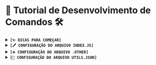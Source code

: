 # 🚀 Tutorial de Desenvolvimento de Comandos 🛠️

<details>
  <summary><code><strong>[✨ DICAS PARA COMEÇAR]</strong></code></summary>

- **Não mexa nas areas sem edição:** Evite modificar partes não editadas. Adicione e edite apenas as seções relevantes, como a `object results`.

- **Pasta:** A pasta do tutorial é o seu melhor amigo, apenas copie e cole onde for desenvolver e comece por lá.

- **Diálogos:** Coloque os diálogos na pasta `Dialogues` em um arquivo apropriado ou crie uma pasta e um arquivo novo. Lembre-se dos 12 idiomas e, se necessário, utilize tradutores, mas revise as frases que está inserindo antes de terminar.

- **Dúvidas:** Se houver dúvidas, pergunte para os DEVs! A clareza é essencial para evitar erros.

- **Aprenda com Exemplos:** Utilize os exemplos fornecidos para entender o formato esperado, ou seja, abra um arquivo qualquer que use envInfo e analise.

- **Object, Array, Null e outros:** Seja preciso ao descrever se é um Object, Array, Null ou outros.

- **Comentários no Código:** Comente todas as linhas, se possível. Caso contrário, programe e eu adicionarei os comentários eu mesmo, não exagere neles, faça igual estou fazendo.

- **Nome da Pasta:** A pasta deve ter o mesmo nome do comando, pois será usada como alias.

- **Symlinks.json:** Para adicionar aliases a functions, modifique o arquivo `symlinks.json` em `lib\Databases\Configurations`.

</details>

<details>
  <summary><code><strong>[🖊️ CONFIGURAÇÃO DO ARQUIVO INDEX.JS]</strong></code></summary>

- **Comece a Programar:** O código JavaScript já possui instruções a cada linha. Comece onde está indicado e configure a `utils.json` após programar seu comando.

- **Sistema Pronto:** Cada comando tem sistemas isolados. Mantenha o código limpo. Pode usar o mesmo nome e descrição em todos, mas evite sempre que puder.

- **Nome da Função:** Escolha um nome relevante para a função em vez de deixar `myFunction` como padrão.

- **ResetAmbient:** Ao final, na função `resetAmbient`, configure `envInfo.functions` com os dados das etapas 1.07 e 1.12. Um código pré-pronto está lá, basta trocar o nome com o nome da function que você criou acima.

- **Funções Adicionais:** Se criar funções extras, inclua-as em `envInfo` para acessá-las em outros arquivos, basta definir seu nome, inserir na `exports` da `utils.json` e também na `functions` do mesmo, na dúvida, siga o exemplo da `myFunction`.

</details>

<details>
  <summary><code><strong>[➕ CONFIGURAÇÃO DO ARQUIVO .OTHER]</strong></code></summary>

- **Categoria do Menu:** O arquivo '.other' define a categoria ao consultar o menu. Personalize conforme necessário, por exemplo, renomear para '.other games anime' adicionará o comando ao menu de 'other', 'games' e 'anime'.

- **Formato do Menu:** O menu é construído automaticamente com base no sistema Bash. Adicione um novo comando inserindo um arquivo com o nome da categoria desejada na pasta, se quiser manter o comando oculto, apague o arquivo '.other'.

- **Filtros de Comando:** Você pode obter menus específicos como 'utils' e 'index' ao filtrar comandos. Por exemplo, '/menu utils' buscará comandos que utilizem o sistema de envInfo, por conta do arquivo `utils.json` na pasta.

</details>

<details>
  <summary><code><strong>[📁 CONFIGURAÇÃO DO ARQUIVO UTILS.JSON]</strong></code></summary>

## 1. Nome do Comando

### 1.01 (Name)

Ao abrir o arquivo "utils.json", atente-se ao campo "name" na primeira linha. Escolha um nome relevante, pois será utilizado na geração automática do `module.exports`. Por exemplo, se definir "Ping", a função no Node será automaticamente: `functions.Ping.execute(...)`. Não é necessário modificar isso após a configuração inicial, a menos que seja desejado.
- **Uso:** String
- **Exemplo:** "Ping"
- **Pode ser Modificado:** Sim, com cuidado.

## 2. Descrição do Comando

### 1.02 (Description)

A descrição é autoexplicativa e será exibida no '--help' do comando. Elabore uma descrição clara e inicie com algo que combine com 'por', pois na ajuda, a frase será precedida por essa palavra.
- **Uso:** String
- **Exemplo:** "Ajudar a calcular o tempo de resposta e execução"
- **Pode ser Modificado:** Sim.

## 3. Forma Geral de Uso

### 1.03 (Usage > General)

Esta é a forma geral de uso, um resumo que deve incluir o '[Prefix][Comando]'. Modifique apenas os argumentos e valores na frente dele.
- **Uso:** String
- **Exemplo:** "[Prefix][Comando] [--help|--help-dev|--show|--show --secret|None]"
- **Pode ser Modificado:** Somente adicionar informações novas ou substituir as não relacionadas.

## 4. Exemplos de Uso

### 1.04 (Usage > Examples)

Os exemplos de uso do comando podem ser adicionados conforme necessário. Lembre-se de resumir, pois todos os exemplos serão incluídos no '--help'.
- **Uso:** Array de Strings
- **Exemplo:** `["/Ping"]`
- **Pode ser Modificado:** Somente adicionar novos exemplos.

## 5. Licença

### 1.05 (License)

Você pode sublicenciar seu comando, mas mantenha o arquivo de licença seu dentro da pasta. Se desejar manter a licença da Yui, deixe como 'MIT'.
- **Uso:** String
- **Exemplo:** "MIT"
- **Pode ser Modificado:** Sim.

## 6. Dicas do Comando

### 1.06 (Helps)

As dicas do comando são importantes. Mantenha as 5 primeiras, se desejar. Adicione outras dicas relevantes.
- **Uso:** Array de Strings
- **Exemplo:** `["Dica ou conselho sobre como usar, efeitos ou demais"]`
- **Pode ser Modificado:** Somente adicionar novas dicas.

## 7. Nome das Funções na module.exports

### 1.07 (Exports)

Os nomes das funções que estarão na `module.exports` são definidos aqui. Se estiver adicionando uma função extra, adicione-a seguindo o formato abaixo. Mantenha os padrões para os mesmos valores já existentes.
- **Uso:** Object de keys e valores que controlam a `module.exports`
- **Exemplo:** `{ "nomeBase": "nomeReal" }`
- **Pode ser Modificado:** Somente adicionar novas funções.

## 8. Desenvolvedor do Comando

### 1.08 (Developer)

Insira seu nome, indicando quem criou o comando.
- **Uso:** String
- **Exemplo:** "pyon"
- **Pode ser Modificado:** Sim.

## 9. Arquivos na Pasta do Comando

### 1.09 (Files)

Defina quais arquivos estão dentro da pasta do comando. Isso é utilizado no '--help-dev'. Adicione novos arquivos, se necessário.
- **Uso:** Object de keys e valores que definem os arquivos da pasta
- **Exemplo:** `{"NomeDoArquivo": "Descrição do que ele faz"}`
- **Pode ser Modificado:** Somente adicionar novas informações.

## 10. Módulos Utilizados

### 1.11 (Modules)

Aqui você define quais módulos está utilizando, inclusive os da Yui com identificação local. Documente os módulos utilizados.
- **Uso:** Object de keys e valores que definem os requires ou JSON's utilizados
- **Exemplo:** `{"NomeOuLocalDoArquivoOuModulo": "Descrição do que ele faz"}`
- **Pode ser Modificado:** Somente adicionar novas informações.

## 11. Detalhes das Funções

### 1.12 (Functions)

Esta seção é essencial para tornar a função à prova de falhas. Os parâmetros aqui são utilizados como valores padrão, caso o enviado não seja válido. Mantenha a mesma arquitetura e adicione novos detalhes, se necessário. Abaixo estão os elementos padrão:
- **Uso:** Object com detalhes em formato de Object
- **Exemplo:**
  ```json
  {
    "nomeBase": {
      "arguments": {
        "argumentoSeHouverOuInsiraFalse": {
          "description": "Descrição do que é esse argumento",
          "type": "O tipo dele",
          "value": "Um valor padrão, caso o usuário não envie"
        }
      },
      "description": "Descrição do que a função faz",
      "type": "O tipo de valor que vai estar nela futuramente",
      "value": "Um valor padrão"
    }
  }
  ```
  - **Exemplo2:**
  ```json
  {
    "nomeBase": {
      "arguments": false,
      "description": "Descrição do que a função faz",
      "type": "O tipo de valor que vai estar nela futuramente",
      "value": "Um valor padrão"
    }
  }
  ```
- **Pode ser Modificado:** Somente adicionar novas informações.

## 12. Detalhes da Função Específica

### 1.12.1 (Functions > Key)

A key da object inicial deve ser igual ao exemplo do tópico 1.07, ou seja, o mesmo nomeBase da função na `module.exports`. Por exemplo, se você usou "exec", coloque "exec" aqui.
- **Uso:** String com mesmo nomeBase da função na `module.exports`
- **Exemplo:** "parser"

### 1.12.2 (Functions > Key > Arguments > Key Name)

Defina uma Object com os detalhes de cada argumento que sua função carrega, descrevendo-os da mesma forma que a função. O nome da key dessa Object deve ser o nome do argumento que você importou/exportou. Por exemplo, se você está importando "kill", então aqui também deve ser "kill".
- **Uso:** String com mesmo nome da função importada/exportada
- **Exemplo:** "kill"

### 1.12.3 (Functions > Key > Arguments > Type)

O tipo de argumento que você está recebendo. Por exemplo, se o "kill" é uma Object de funções, digite "Object". Se você definiu um valor padrão diferente do que espera receber, insira também isso (por exemplo, "Boolean / Object").
- **Uso:** String
- **Exemplo:** "Typeof"

### 1.12.4 (Functions > Key > Arguments > Value)

O valor padrão do argumento que você quer receber. Se o usuário não enviar um ou se você não receber um, este valor será usado como argumento da função.
- **Uso:** Tudo que for válido em JSON's
- **Exemplo:** 123

### 1.12.5 (Functions > Key > Description)

A descrição do que sua função faz. Seja breve ou detalhado, conforme necessário.
- **Uso:** String
- **Exemplo:** "Ajusta os valores de erro."

### 1.12.6 (Functions > Key > Type)

O tipo de valor que será definido nessa função. Pode ser "Boolean / Function" ou qualquer tipo que você espera.
- **Uso:** String
- **Exemplo:** "Boolean / Function"

### 1.12.7 (Functions > Key > Value)

O valor padrão. Como estamos falando de functions, insira "false" ou o valor que preferir. Lembre-se de definir o tipo na seção "Type" acima.
- **Uso:** Tudo que for válido em JSON's
- **Exemplo:** false

## 13. Configurações da Função

### 1.13 (Settings)

Uma object com configurações do que cada função tem permissão ou não de fazer, como imprimir erros, resetar, tempo para isso, etc. Mantenha as configurações padrão e adicione novas conforme necessário.
- **Uso:** Object com detalhes em formato de Object
- **Exemplo:**
  ```json
    {
        "nomeDaConfig": {
            "description": "Descrição do que ela faz",
            "type": "O tipo dela",
            "value": "O valor padrão dessa configuração"
        }
    }
  ```
- **Pode ser Modificado:** Somente adicionar novas configurações.

### 1.13.1 (Settings > Key)

O nome da configuração. Não importa para o resto do sistema, mas será usado por você, então dê um nome coerente.
- **Uso:** String
- **Exemplo:** "reconnect"

### 1.13.2 (Settings > Key > Description)

A descrição dessa configuração, ou seja, o que ela define no seu código.
- **Uso:** String
- **Exemplo:** "Define se deve reconectar a cada finalização."

## 14. Detalhes Adicionais

### 1.13.3 (Settings > Key > Type)

O tipo de configuração que ele é, ou seja, o tipo de valor que vai hospedar nisso.
- **Uso:** String
- **Exemplo:** "Number"

### 1.13.4 (Settings > Key > Value)

O valor padrão dessa configuração. Lembre-se de inserir o tipo correto no "Type" acima.
- **Uso:** Tudo que for válido em JSON's
- **Exemplo:** 8000

## 15. Parâmetros Adicionais

### 1.14 (Parameters)

Alguns parâmetros adicionais em forma de Object, utilizados no código como valores padrões de alguma coisa.
- **Uso:** Object com detalhes em formato de Object
- **Exemplo:**
   ```json
    {
        "nomeDoParametro": {
            "description": "Descrição do que ele é",
            "type": "O tipo dele",
            "value": "O valor de fábrica dele"
        }
    }
   ```
- **Pode ser Modificado:** Somente adicionar novos parâmetros.

### 1.14.1 (Parameters > Key)

O nome da key deve ser o mesmo usado na variável que você utiliza no código. Por exemplo, se sua constante se chama "leveling", então aqui também deve ser "leveling".
- **Uso:** String
- **Exemplo:** "details"

### 1.14.2 (Parameters > Key > Description)

A descrição desse parâmetro, ou seja, o que ele faz no seu código.
- **Uso:** String
- **Exemplo:** "Armazena a mensagem do último erro recebido."

### 1.14.3 (Parameters > Key > Type)

O tipo de valor que você está armazenando no parâmetro.
- **Uso:** String
- **Exemplo:** "Array"

### 1.14.4 (Parameters > Key > Value)

O valor padrão do seu parâmetro. Ele pode ser editado em tempo real usando a `envInfo`.
- **Uso:** Tudo que for válido em JSON's
- **Exemplo:** `{ "mickeyMouse": true }`

## 16. Resultados

### 1.15 (Results)

O lugar onde o resultado final é inserido. Os comandos e funções sempre retornam esta Object para quem executa, sendo assim, um `await Funcao()` nunca retorna um vazio, mas sim a `envInfo` do sistema executado.
- **Uso:** Object com detalhes em formato de Object
- **Exemplo:**
   ```json
    {
        "description": "Descrição do que é isso",
        "success": "Define se foi um sucesso",
        "type": "Define o tipo de valor recebido",
        "value": "O valor retornado na execução"
    }
   ```
- **Não Pode ser Modificado:** Não.

### 1.15.1 (Results > Description)

A descrição do que é esta object, já configurado com melhor valor.
- **Uso:** String
- **Exemplo:** "Armazena a mensagem do último erro recebido."

### 1.15.2 (Results > success)

Define se a função executou com sucesso, por padrão retorna que sim para evitar erros.
- **Uso:** String
- **Exemplo:** "details"

### 1.15.3 (Results > Type)

O tipo de valor retornado pela execução.
- **Uso:** String
- **Exemplo:** "Boolean"

### 1.15.4 (Results > Value)

O valor retornado pela execução.
- **Uso:** Tudo que for válido em NodeJS
- **Exemplo:** 666

</details>
